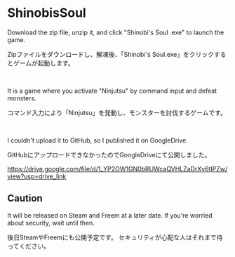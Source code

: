 # ShinobisSoul

Download the zip file, unzip it, and click "Shinobi's Soul .exe" to launch the game.

Zipファイルをダウンロードし、解凍後、「Shinobi's Soul.exe」をクリックするとゲームが起動します。

<br>

It is a game where you activate "Ninjutsu" by command input and defeat monsters.

コマンド入力により「Ninjutsu」を発動し、モンスターを討伐するゲームです。

<br>

I couldn't upload it to GitHub, so I published it on GoogleDrive.

GitHubにアップロードできなかったのでGoogleDriveにて公開しました。

https://drive.google.com/file/d/1_YP2OW1GN0bRUWcaQVHLZaDrXv6tIPZw/view?usp=drive_link


## Caution
It will be released on Steam and Freem at a later date.
If you're worried about security, wait until then.

後日SteamやFreemにも公開予定です。
セキュリティが心配な人はそれまで待ってください。
